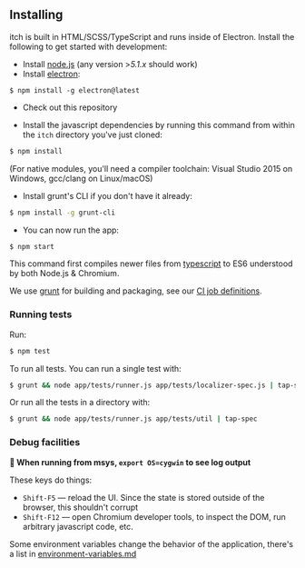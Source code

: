 
## Installing

itch is built in HTML/SCSS/TypeScript and runs inside of Electron. Install the
following to get started with development:

* Install [node.js][] (any version >*5.1.x* should work)
* Install [electron][]:

[node.js]: https://nodejs.org/
[electron]: https://github.com/atom/electron

```
$ npm install -g electron@latest
```

* Check out this repository

* Install the javascript dependencies by running this command from
within the `itch` directory you've just cloned:

```bash
$ npm install
```

(For native modules, you'll need a compiler toolchain: Visual Studio 2015 on Windows, gcc/clang on Linux/macOS)

* Install grunt's CLI if you don't have it already:

```bash
$ npm install -g grunt-cli
```

* You can now run the app:

```bash
$ npm start
```

This command first compiles newer files from [typescript][] to ES6
understood by both Node.js & Chromium.

We use [grunt][] for building and packaging, see our [CI job definitions][ci].

[typescript]: https://www.typescriptlang.org/
[grunt]: https://github.com/gruntjs/grunt
[ci]: https://github.com/itchio/itch/blob/master/.gitlab-ci.yml

### Running tests

Run:

```bash
$ npm test
```

To run all tests. You can run a single test with:

```bash
$ grunt && node app/tests/runner.js app/tests/localizer-spec.js | tap-spec
```

Or run all the tests in a directory with:

```bash
$ grunt && node app/tests/runner.js app/tests/util | tap-spec
```

[tap-spec]: https://github.com/scottcorgan/tap-spec

### Debug facilities

**:memo: When running from msys, `export OS=cygwin` to see log output**

These keys do things:

  * `Shift-F5` — reload the UI. Since the state is stored outside of the browser,
    this shouldn't corrupt
  * `Shift-F12` — open Chromium developer tools, to inspect the DOM, run arbitrary javascript code, etc.

Some environment variables change the behavior of the application, there's a list in [environment-variables.md](./environment-variables.md)

[diego]: diego.md

